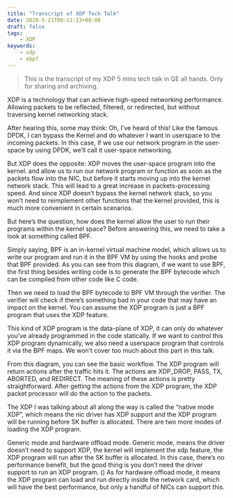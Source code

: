 ```yaml
---
title: "Transcript of XDP Tech Talk"
date: 2020-5-21T00:11:23+08:00
draft: false
tags:
    - XDP
keywords:
    - xdp
    - ebpf
---
```


> This is the transcript of my XDP 5 mins tech talk in QE all hands. Only for sharing and archiving.


XDP is a technology that can achieve high-speed networking performance. Allowing packets to be reflected, filtered, or redirected, but without traversing kernel networking stack.

After hearing this, some may think: Oh, I’ve heard of this! Like the famous DPDK, I can bypass the Kernel and do whatever I want in userspace to the incoming packets. In this case, if we use our network program in the user-space by using DPDK, we’ll call it user-space networking. 

But XDP does the opposite: XDP moves the user-space program into the kernel. and allow us to run our network program or function as soon as the packets flow into the NIC, but before it starts moving up into the kernel network stack. This will lead to a great increase in packets-processing speed. And since XDP doesn’t bypass the kernel network stack, so you won’t need to reimplement other functions that the kernel provided, this is much more convenient in certain scenarios. 

But here’s the question, how does the kernel allow the user to run their programs within the kernel space? Before answering this, we need to take a look at something called BPF.

Simply saying, BPF is an in-kernel virtual machine model, which allows us to write our program and run it in the BPF VM by using the hooks and probe that BPF provided. As you can see from this diagram, if we want to use BPF, the first thing besides writing code is to generate the BPF bytecode which can be compiled from other code like C code. 

Then we need to load the BPF bytecode to BPF VM through the verifier. The verifier will check if there’s something bad in your code that may have an impact on the kernel. You can assume the XDP program is just a BPF program that uses the XDP feature. 

This kind of XDP program is the data-plane of XDP, it can only do whatever you’ve already programmed in the code statically. If we want to control this XDP program dynamically, we also need a userspace program that controls it via the BPF maps. We won’t cover too much about this part in this talk.

From this diagram, you can see the basic workflow. The XDP program will return actions after the traffic hits it. The actions are XDP_DROP, PASS, TX, ABORTED, and REDIRECT. The meaning of these actions is pretty straightforward. After getting the actions from the XDP program, the XDP packet processor will do the action to the packets. 

The XDP I was talking about all along the way is called the “native mode XDP”, which means the nic driver has XDP support and the XDP program will be running before SK buffer is allocated. There are two more modes of loading the XDP program. 

Generic mode and hardware offload mode. Generic mode, means the driver doesn’t need to support XDP, the kernel will implement the xdp feature, the XDP program will run after the SK buffer is allocated. In this case, there’s no performance benefit, but the good thing is you don’t need the driver support to run an XDP program. () As for hardware offload mode, it means the XDP program can load and run directly inside the network card, which will have the best performance, but only a handful of NICs can support this. 